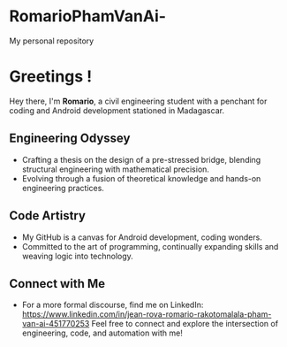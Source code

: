 # RomarioPhamVanAi-
My personal repository 

# Greetings ! 

Hey there, I'm **Romario**, a civil engineering student with a penchant for coding and Android development stationed in Madagascar.

## Engineering Odyssey

- Crafting a thesis on the design of a pre-stressed bridge, blending structural engineering with mathematical precision.
-  Evolving through a fusion of theoretical knowledge and hands-on engineering practices.

## Code Artistry

-  My GitHub is a canvas for Android development, coding wonders.
-  Committed to the art of programming, continually expanding skills and weaving logic into technology.

## Connect with Me

- For a more formal discourse, find me on LinkedIn: https://www.linkedin.com/in/jean-rova-romario-rakotomalala-pham-van-ai-451770253
Feel free to connect and explore the intersection of engineering, code, and automation with me! 
